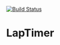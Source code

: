 [![Build Status](https://dev.azure.com/tuke307/LapTimer/_apis/build/status/tuke307.LapTimer?branchName=master)](https://dev.azure.com/tuke307/LapTimer/_build/latest?definitionId=5&branchName=master)

# LapTimer
